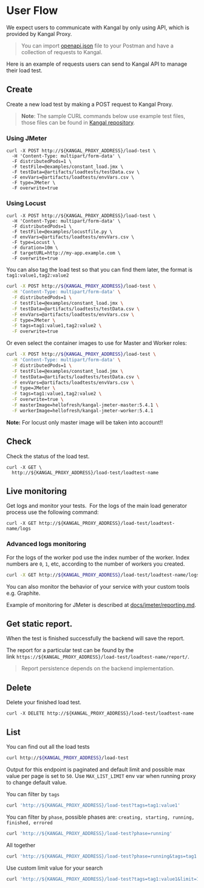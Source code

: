 # User Flow
We expect users to communicate with Kangal by only using API, which is provided by Kangal Proxy.

> You can import [openapi.json](/openapi.json) file to your Postman and have a collection of requests to Kangal.

Here is an example of requests users can send to Kangal API to manage their load test.

## Create 
Create a new load test by making a POST request to Kangal Proxy.

> **Note**: The sample CURL commands below use example test files, those files can be found in [Kangal repository](https://github.com/hellofresh/kangal/).

### Using JMeter
```shell
curl -X POST http://${KANGAL_PROXY_ADDRESS}/load-test \
  -H 'Content-Type: multipart/form-data' \
  -F distributedPods=1 \
  -F testFile=@examples/constant_load.jmx \
  -F testData=@artifacts/loadtests/testData.csv \
  -F envVars=@artifacts/loadtests/envVars.csv \
  -F type=JMeter \
  -F overwrite=true
```

### Using Locust
```shell
curl -X POST http://${KANGAL_PROXY_ADDRESS}/load-test \
  -H 'Content-Type: multipart/form-data' \
  -F distributedPods=1 \
  -F testFile=@examples/locustfile.py \
  -F envVars=@artifacts/loadtests/envVars.csv \
  -F type=Locust \
  -F duration=10m \
  -F targetURL=http://my-app.example.com \
  -F overwrite=true
```

You can also tag the load test so that you can find them later, the format is `tag1:value1,tag2:value2`

```bash
curl -X POST http://${KANGAL_PROXY_ADDRESS}/load-test \
  -H 'Content-Type: multipart/form-data' \
  -F distributedPods=1 \
  -F testFile=@examples/constant_load.jmx \
  -F testData=@artifacts/loadtests/testData.csv \
  -F envVars=@artifacts/loadtests/envVars.csv \
  -F type=JMeter \
  -F tags=tag1:value1,tag2:value2 \
  -F overwrite=true
```

Or even select the container images to use for Master and Worker roles:

```bash
curl -X POST http://${KANGAL_PROXY_ADDRESS}/load-test \
  -H 'Content-Type: multipart/form-data' \
  -F distributedPods=1 \
  -F testFile=@examples/constant_load.jmx \
  -F testData=@artifacts/loadtests/testData.csv \
  -F envVars=@artifacts/loadtests/envVars.csv \
  -F type=JMeter \
  -F tags=tag1:value1,tag2:value2 \
  -F overwrite=true \
  -F masterImage=hellofresh/kangal-jmeter-master:5.4.1 \
  -F workerImage=hellofresh/kangal-jmeter-worker:5.4.1
```
**Note:** For locust only master image will be taken into account!!

## Check 
Check the status of the load test.

```
curl -X GET \
  http://${KANGAL_PROXY_ADDRESS}/load-test/loadtest-name
```

## Live monitoring
Get logs and monitor your tests. 
For the logs of the main load generator process use the following command:
```
curl -X GET http://${KANGAL_PROXY_ADDRESS}/load-test/loadtest-name/logs
```
### Advanced logs monitoring
For the logs of the worker pod use the index number of the worker. 
Index numbers are `0`, `1`, etc, according to the number of workers you created.
```bash
curl -X GET http://${KANGAL_PROXY_ADDRESS}/load-test/loadtest-name/logs/0
```

You can also monitor the behavior of your service with your custom tools e.g. Graphite.

Example of monitoring for JMeter is described at [docs/jmeter/reporting.md](jmeter/reporting.md).

## Get static report. 
When the test is finished successfully the backend will save the report.

The report for a particular test can be found by the link `https://${KANGAL_PROXY_ADDRESS}/load-test/loadtest-name/report/`.

> Report persistence depends on the backend implementation.

## Delete 
Delete your finished load test.

```
curl -X DELETE http://${KANGAL_PROXY_ADDRESS}/load-test/loadtest-name
```

## List

You can find out all the load tests

```bash
curl http://${KANGAL_PROXY_ADDRESS}/load-test
```

Output for this endpoint is paginated and default limit and possible max value per page is set to `50`.
Use `MAX_LIST_LIMIT` env var when running proxy to change default value.

You can filter by `tags`

```bash
curl 'http://${KANGAL_PROXY_ADDRESS}/load-test?tags=tag1:value1'
```

You can filter by `phase`, possible phases are: `creating, starting, running, finished, errored`

```bash
curl 'http://${KANGAL_PROXY_ADDRESS}/load-test?phase=running'
```

All together
```bash
curl 'http://${KANGAL_PROXY_ADDRESS}/load-test?phase=running&tags=tag1:value1'
```

Use custom limit value for your search

```bash
curl 'http://${KANGAL_PROXY_ADDRESS}/load-test?tags=tag1:value1&limit=10'
```
